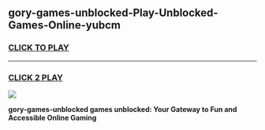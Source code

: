 
## gory-games-unblocked-Play-Unblocked-Games-Online-yubcm
<h3>
<a href="https://premium76.site?title=gory-games-unblocked&ref=24A">CLICK TO PLAY</a></h3>
<hr>

<h3>
<a href="https://premium76.site?title=gory-games-unblocked&ref=24A">CLICK 2 PLAY</a>
  
</h3>

<a href="https://premium76.site?title=gory-games-unblocked&ref=24A"><img src="https://clearcache.store/games.png"></a>


**gory-games-unblocked games unblocked: Your Gateway to Fun and Accessible Online Gaming**
